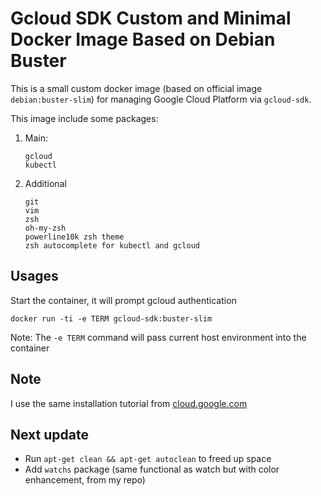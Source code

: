 # Gcloud SDK Custom and Minimal Docker Image Based on Debian Buster

This is a small custom docker image (based on official image `debian:buster-slim`) for managing Google Cloud Platform via `gcloud-sdk`.

This image include some packages:

1. Main:

    ```
    gcloud
    kubectl
    ```

2. Additional

    ```
    git
    vim
    zsh
    oh-my-zsh
    powerline10k zsh theme
    zsh autocomplete for kubectl and gcloud
    ```

## Usages

Start the container, it will prompt gcloud authentication

```
docker run -ti -e TERM gcloud-sdk:buster-slim
```
Note: The ```-e TERM``` command will pass current host environment into the container


## Note

I use the same installation tutorial from [cloud.google.com](https://cloud.google.com/sdk/docs/downloads-apt-get)

## Next update

- Run ```apt-get clean && apt-get autoclean``` to freed up space
- Add  ```watchs``` package (same functional as watch but with color enhancement, from my repo)